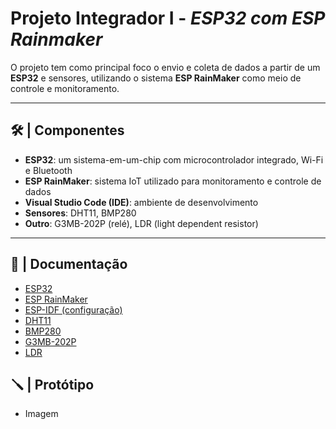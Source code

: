 # Projeto Integrador I - _ESP32 com ESP Rainmaker_

O projeto tem como principal foco o envio e coleta de dados a partir de um **ESP32** e sensores, utilizando o sistema **ESP RainMaker** como meio de controle e monitoramento.

---

## 🛠️ | Componentes

- **ESP32**: um sistema-em-um-chip com microcontrolador integrado, Wi-Fi e Bluetooth
- **ESP RainMaker**: sistema IoT utilizado para monitoramento e controle de dados
- **Visual Studio Code (IDE)**: ambiente de desenvolvimento
- **Sensores**: DHT11, BMP280
- **Outro**: G3MB-202P (relé), LDR (light dependent resistor)

---

## 📖 | Documentação

- [ESP32](ESP32.md)
- [ESP RainMaker](ESPRainMaker.md)
- [ESP-IDF (configuração)](IDECONFIG.md)
- [DHT11](DHT11.md)
- [BMP280](BMP280.md)
- [G3MB-202P](G3MB-202P.md)
- [LDR](LDR.md)

## 🪛 | Protótipo 

- Imagem
